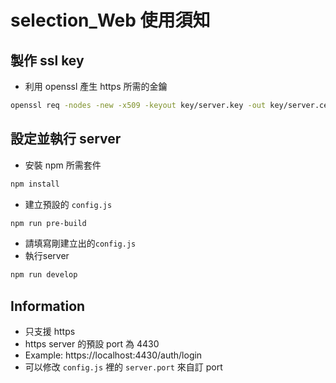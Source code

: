 # selection_Web 使用須知
## 製作 ssl key
- 利用 openssl 產生 https 所需的金鑰
```bash
openssl req -nodes -new -x509 -keyout key/server.key -out key/server.cert
```

## 設定並執行 server
- 安裝 npm 所需套件
```bash
npm install
```
- 建立預設的 `config.js`
```bash
npm run pre-build
```
- 請填寫剛建立出的`config.js`
- 執行server
```bash
npm run develop
```

## Information
- 只支援 https
- https server 的預設 port 為 4430
- Example: https://localhost:4430/auth/login
- 可以修改 `config.js` 裡的 `server.port` 來自訂 port